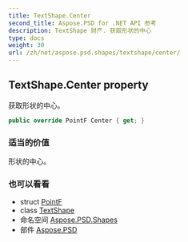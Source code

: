```yaml
---
title: TextShape.Center
second_title: Aspose.PSD for .NET API 参考
description: TextShape 财产. 获取形状的中心
type: docs
weight: 30
url: /zh/net/aspose.psd.shapes/textshape/center/
---
```

## TextShape.Center property

获取形状的中心。

```csharp
public override PointF Center { get; }
```

### 适当的价值

形状的中心。

### 也可以看看

* struct [PointF](../../../aspose.psd/pointf/)
* class [TextShape](../)
* 命名空间 [Aspose.PSD.Shapes](../../textshape/)
* 部件 [Aspose.PSD](../../../)


